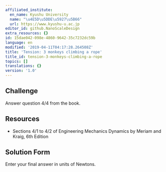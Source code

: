 ```yaml
---
affiliated_institute:
  en_name: Kyushu University
  name: "\u4E5D\u5DDE\u5927\u5B66"
  url: https://www.kyushu-u.ac.jp
editor_id: github.NanoScaleDesign
extra_resources: {}
id: 15dae042-098e-4860-9642-35c7232dc59b
language: en
modified: '2019-04-11T04:17:28.264508Z'
title: 'Tension: 3 monkeys climbing a rope'
title_id: tension-3-monkeys-climbing-a-rope
topics: []
translations: {}
version: '1.0'
---
```


## Challenge
Answer question 4/4 from the book.

## Resources
- Sections 4/1 to 4/2 of Engineering Mechanics Dynamics by Meriam and Kraig, 6th Edition


## Solution Form

Enter your final answer in units of Newtons.

